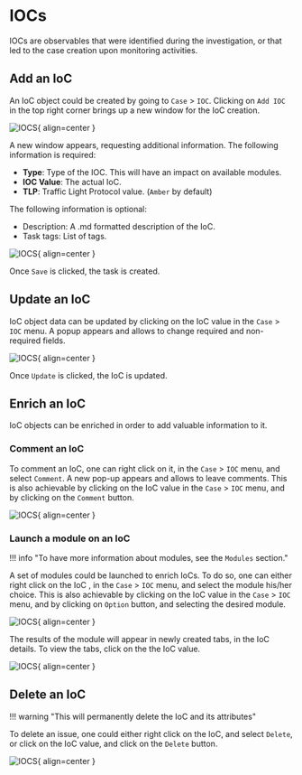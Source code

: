 # IOCs

IOCs are observables that were identified during the investigation, or that led to the case creation upon monitoring activities.

## Add an IoC

An IoC object could be created by going to `Case` > `IOC`. Clicking on `Add IOC` in the top right corner brings up a new window for the IoC creation.

![IOCS](/_static/iocs/create_ioc.png){ align=center }

A new window appears, requesting additional information. The following information is required:

- **Type**: Type of the IOC. This will have an impact on available modules.
- **IOC Value**: The actual IoC.
- **TLP**: Traffic Light Protocol value. (`Amber` by default)

The following information is optional:

- Description: A .md formatted description of the IoC.
- Task tags: List of tags.

![IOCS](/_static/iocs/create_ioc2.png){ align=center }

Once `Save` is clicked, the task is created.

## Update an IoC

IoC object data can be updated by clicking on the IoC value in the `Case` > `IOC` menu. A popup appears and allows to change required and non-required fields.

![IOCS](/_static/iocs/update_ioc.png){ align=center }

Once `Update` is clicked, the IoC is updated.

## Enrich an IoC

IoC objects can be enriched in order to add valuable information to it. 

### Comment an IoC

To comment an IoC, one can right click on it, in the `Case` > `IOC` menu, and select `Comment`. A new pop-up appears and allows to leave comments. This is also achievable by clicking on the IoC value in the `Case` > `IOC` menu, and by clicking on the `Comment` button.

![IOCS](/_static/iocs/comment_ioc.png){ align=center }

### Launch a module on an IoC

!!! info "To have more information about modules, see the `Modules` section."

A set of modules could be launched to enrich IoCs. To do so, one can either right click on the IoC , in the `Case` > `IOC` menu, and select the module his/her choice. This is also achievable by clicking on the IoC value in the `Case` > `IOC` menu, and by clicking on `Option` button, and selecting the desired module.

![IOCS](/_static/iocs/launch_module_ioc.png){ align=center }

The results of the module will appear in newly created tabs, in the IoC details. To view the tabs, click on the the IoC value.

![IOCS](/_static/iocs/enrichment_info.png){ align=center }

## Delete an IoC

!!! warning  "This will permanently delete the IoC and its attributes"

To delete an issue, one could either right click on the IoC, and select `Delete`, or click on the IoC value, and click on the `Delete` button.

![IOCS](/_static/iocs/delete_ioc.png){ align=center }